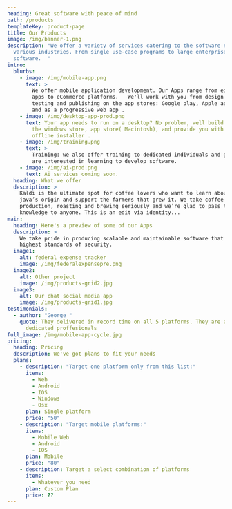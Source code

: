 ```yaml
---
heading: Great software with peace of mind
path: /products
templateKey: product-page
title: Our Products
image: /img/banner-1.png
description: "We offer a variety of services catering to the software needs of
  various industries. From single use-case programs to large enterprise level
  software.  "
intro:
  blurbs:
    - image: /img/mobile-app.png
      text: >
        We offer mobile application development. Our Apps range from educational
        apps to eCommerce platforms.   We'll work with you from design through
        testing and publishing on the app stores: Google play, Apple app store,
        and as a progressive web app .
    - image: /img/desktop-app-prod.png
      text: Your app needs to run on a desktop? No problem, well build and publish to
        the windows store, app store( Macintosh), and provide you with an
        offline installer .
    - image: /img/training.png
      text: >
        Training: we also offer training to dedicated individuals and groups who
        are interested in learning to develop software. 
    - image: /img/ai-prod.png
      text: Ai services coming soon.
  heading: What we offer
  description: >
    Kaldi is the ultimate spot for coffee lovers who want to learn about their
    java’s origin and support the farmers that grew it. We take coffee
    production, roasting and brewing seriously and we’re glad to pass that
    knowledge to anyone. This is an edit via identity...
main:
  heading: Here's a preview of some of our Apps
  description: >
    We take pride in producing scalable and maintainable software that meets the
    highest standards of security. 
  image1:
    alt: federal expense tracker
    image: /img/federalexpensepre.png
  image2:
    alt: Other project
    image: /img/products-grid2.jpg
  image3:
    alt: Our chat social media app
    image: /img/products-grid1.jpg
testimonials:
  - author: "George "
    quote: They delivered in record time on all 5 platforms. They are a bunch of
      dedicated proffesionals
full_image: /img/mobile-app-cycle.jpg
pricing:
  heading: Pricing
  description: We've got plans to fit your needs
  plans:
    - description: "Target one platform only from this list:"
      items:
        - Web
        - Android
        - IOS
        - Windows
        - Osx
      plan: Single platform
      price: "50"
    - description: "Target mobile platforms:"
      items:
        - Mobile Web
        - Android
        - IOS
      plan: Mobile
      price: "80"
    - description: Target a select combination of platforms
      items:
        - Whatever you need
      plan: Custom Plan
      price: ??
---
```

